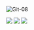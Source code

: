 ![Git-08](https://user-images.githubusercontent.com/67522615/138579851-dfa490d6-1e7d-45f8-86ee-5aef7f332156.png)
<p float="left">
  <img src="https://user-images.githubusercontent.com/67522615/138579939-2ad137cf-ea82-43e7-bbc2-5f7bce197542.png" />
  <img src="https://user-images.githubusercontent.com/67522615/138579953-67856d6a-0978-4e6b-ace3-34e55a5949e5.png" /> 
  <img src="https://user-images.githubusercontent.com/67522615/138579967-1aad3486-d8cf-4c91-bc2f-a37f811612e3.png" />
</p>

<!--
**accelbia/accelbia** is a ✨ _special_ ✨ repository because its `README.md` (this file) appears on your GitHub profile.

Here are some ideas to get you started:

- 🔭 I’m currently working on ...
- 🌱 I’m currently learning ...
- 👯 I’m looking to collaborate on ...
- 🤔 I’m looking for help with ...
- 💬 Ask me about ...
- 📫 How to reach me: ...
- 😄 Pronouns: ...
- ⚡ Fun fact: ...
-->
